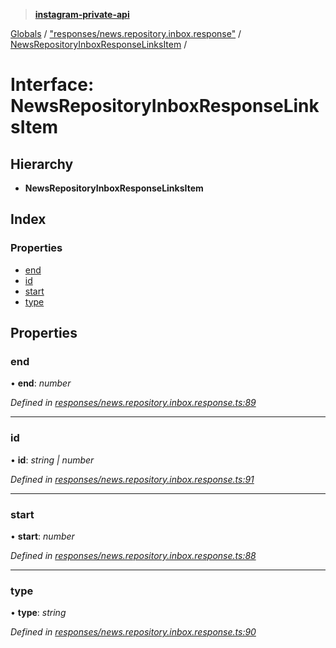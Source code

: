 > **[instagram-private-api](../README.md)**

[Globals](../README.md) / ["responses/news.repository.inbox.response"](../modules/_responses_news_repository_inbox_response_.md) / [NewsRepositoryInboxResponseLinksItem](_responses_news_repository_inbox_response_.newsrepositoryinboxresponselinksitem.md) /

# Interface: NewsRepositoryInboxResponseLinksItem

## Hierarchy

* **NewsRepositoryInboxResponseLinksItem**

## Index

### Properties

* [end](_responses_news_repository_inbox_response_.newsrepositoryinboxresponselinksitem.md#end)
* [id](_responses_news_repository_inbox_response_.newsrepositoryinboxresponselinksitem.md#id)
* [start](_responses_news_repository_inbox_response_.newsrepositoryinboxresponselinksitem.md#start)
* [type](_responses_news_repository_inbox_response_.newsrepositoryinboxresponselinksitem.md#type)

## Properties

###  end

• **end**: *number*

*Defined in [responses/news.repository.inbox.response.ts:89](https://github.com/dilame/instagram-private-api/blob/e9c516c/src/responses/news.repository.inbox.response.ts#L89)*

___

###  id

• **id**: *string | number*

*Defined in [responses/news.repository.inbox.response.ts:91](https://github.com/dilame/instagram-private-api/blob/e9c516c/src/responses/news.repository.inbox.response.ts#L91)*

___

###  start

• **start**: *number*

*Defined in [responses/news.repository.inbox.response.ts:88](https://github.com/dilame/instagram-private-api/blob/e9c516c/src/responses/news.repository.inbox.response.ts#L88)*

___

###  type

• **type**: *string*

*Defined in [responses/news.repository.inbox.response.ts:90](https://github.com/dilame/instagram-private-api/blob/e9c516c/src/responses/news.repository.inbox.response.ts#L90)*